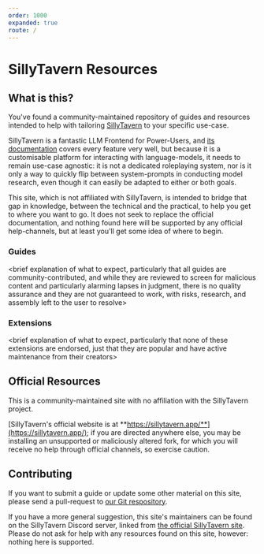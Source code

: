 ```yaml
---
order: 1000
expanded: true
route: /
---
```


# SillyTavern Resources

## What is this?

You've found a community-maintained repository of guides and resources intended to help with tailoring [SillyTavern](https://sillytavern.app/) to your specific use-case.

SillyTavern is a fantastic LLM Frontend for Power-Users, and [its documentation](https://docs.sillytavern.app/) covers every feature very well, but because it is a customisable platform for interacting with language-models, it needs to remain use-case agnostic: it is not a dedicated roleplaying system, nor is it only a way to quickly flip between system-prompts in conducting model research, even though it can easily be adapted to either or both goals.

This site, which is not affiliated with SillyTavern, is intended to bridge that gap in knowledge, between the technical and the practical, to help you get to where you want to go. It does not seek to replace the official documentation, and nothing found here will be supported by any official help-channels, but at least you'll get some idea of where to begin.

### Guides

<brief explanation of what to expect, particularly that all guides are community-contributed, and while they are reviewed to screen for malicious content and particularly alarming lapses in judgment, there is no quality assurance and they are not guaranteed to work, with risks, research, and assembly left to the user to resolve>

<link to guides/ here>

### Extensions

<brief explanation of what to expect, particularly that none of these extensions are endorsed, just that they are popular and have active maintenance from their creators>

<link to extensions/ here>

## Official Resources

This is a community-maintained site with no affiliation with the SillyTavern project.

[SillyTavern's official website is at **https://sillytavern.app/**](https://sillytavern.app/); if you are directed anywhere else, you may be installing an unsupported or maliciously altered fork, for which you will receive no help through official channels, so exercise caution.

## Contributing

If you want to submit a guide or update some other material on this site, please send a pull-request to [our Git respository](https://github.com/flan/sillytavern.dev).

If you have a more general suggestion, this site's maintainers can be found on the SillyTavern Discord server, linked from [the official SillyTavern site](https://sillytavern.app/). Please do not ask for help with any resources found on this site, however: nothing here is supported.
